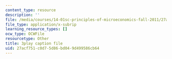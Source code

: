 ```yaml
---
content_type: resource
description: ''
file: /media/courses/14-01sc-principles-of-microeconomics-fall-2011/27acf751c0d75d86bd049d499586cb64_O7IwAlval_0.vtt
file_type: application/x-subrip
learning_resource_types: []
ocw_type: OCWFile
resourcetype: Other
title: 3play caption file
uid: 27acf751-c0d7-5d86-bd04-9d499586cb64
---
```

